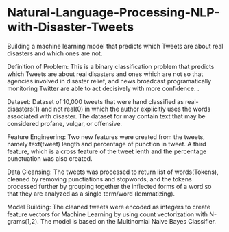 # Natural-Language-Processing-NLP-with-Disaster-Tweets
Building a machine learning model that predicts which Tweets are about real disasters and which ones are not.



Definition of Problem: This is a binary classification problem that predicts which Tweets are about real disasters and ones which are not so that agencies involved in disaster relief, and news broadcast programatically monitoring Twitter are able to act decisively with more confidence.
.


Dataset: Dataset of 10,000 tweets that were hand classified as real-disasters(1) and not real(0) in which the author explicitly uses the words associated with disaster. The dataset for may contain text that may be considered profane, vulgar, or offensive.



Feature Engineering: Two new features were created from the tweets, namely text(tweet) length and percentage of punction in tweet. A third feature, which is a cross feature of the tweet lenth and the percentage punctuation was also created.



Data Cleansing: The tweets was processed to return list of words(Tokens), cleaned by removing punctiations and stopwords, and the tokens processed further by grouping together the inflected forms of a word so that they are analyzed as a single term/word (lemmatizing).



Model Building: The cleaned tweets were encoded as integers to create feature vectors for Machine Learning by using count vectorization with N-grams(1,2). The model is based on the Multinomial Naive Bayes Classifier.
